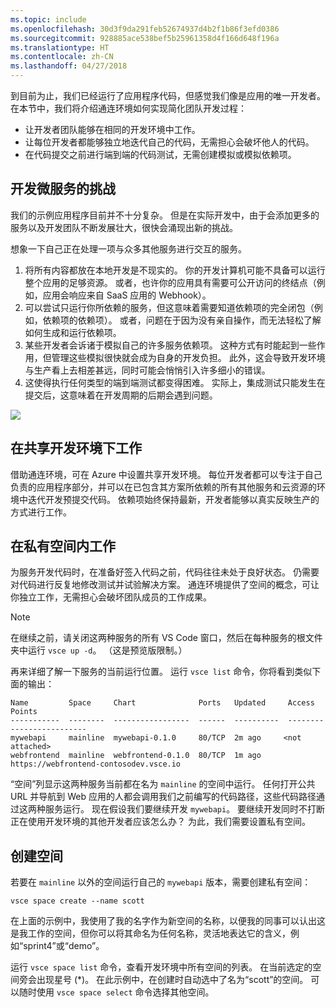 ```yaml
---
ms.topic: include
ms.openlocfilehash: 30d3f9da291feb52674937d4b2f1b86f3efd0386
ms.sourcegitcommit: 928885ace538bef5b25961358d4f166d648f196a
ms.translationtype: HT
ms.contentlocale: zh-CN
ms.lasthandoff: 04/27/2018
---
```

到目前为止，我们已经运行了应用程序代码，但感觉我们像是应用的唯一开发者。 在本节中，我们将介绍通连环境如何实现简化团队开发过程：
* 让开发者团队能够在相同的开发环境中工作。
* 让每位开发者都能够独立地迭代自己的代码，无需担心会破坏他人的代码。
* 在代码提交之前进行端到端的代码测试，无需创建模拟或模拟依赖项。

## <a name="challenges-with-developing-microservices"></a>开发微服务的挑战
我们的示例应用程序目前并不十分复杂。 但是在实际开发中，由于会添加更多的服务以及开发团队不断发展壮大，很快会涌现出新的挑战。

想象一下自己正在处理一项与众多其他服务进行交互的服务。

1. 将所有内容都放在本地开发是不现实的。 你的开发计算机可能不具备可以运行整个应用的足够资源。 或者，也许你的应用具有需要可公开访问的终结点（例如，应用会响应来自 SaaS 应用的 Webhook）。
1. 可以尝试只运行你所依赖的服务，但这意味着需要知道依赖项的完全闭包（例如，依赖项的依赖项）。 或者，问题在于因为没有亲自操作，而无法轻松了解如何生成和运行依赖项。
1. 某些开发者会诉诸于模拟自己的许多服务依赖项。 这种方式有时能起到一些作用，但管理这些模拟很快就会成为自身的开发负担。 此外，这会导致开发环境与生产看上去相差甚远，同时可能会悄悄引入许多细小的错误。
1. 这使得执行任何类型的端到端测试都变得困难。 实际上，集成测试只能发生在提交后，这意味着在开发周期的后期会遇到问题。

![](../media/microservices-challenges.png)


## <a name="work-in-a-shared-development-environment"></a>在共享开发环境下工作
借助通连环境，可在 Azure 中设置共享开发环境。 每位开发者都可以专注于自己负责的应用程序部分，并可以在已包含其方案所依赖的所有其他服务和云资源的环境中迭代开发预提交代码。 依赖项始终保持最新，开发者能够以真实反映生产的方式进行工作。

## <a name="work-in-your-own-space"></a>在私有空间内工作
为服务开发代码时，在准备好签入代码之前，代码往往未处于良好状态。 仍需要对代码进行反复地修改测试并试验解决方案。 通连环境提供了空间的概念，可让你独立工作，无需担心会破坏团队成员的工作成果。

> [!Note]
> 在继续之前，请关闭这两种服务的所有 VS Code 窗口，然后在每种服务的根文件夹中运行 `vsce up -d`。 （这是预览版限制。）

再来详细了解一下服务的当前运行位置。 运行 `vsce list` 命令，你将看到类似下面的输出：

```
Name         Space     Chart              Ports   Updated     Access Points
-----------  --------  -----------------  ------  ----------  -------------------------
mywebapi     mainline  mywebapi-0.1.0     80/TCP  2m ago     <not attached>
webfrontend  mainline  webfrontend-0.1.0  80/TCP  1m ago     https://webfrontend-contosodev.vsce.io
```

“空间”列显示这两种服务当前都在名为 `mainline` 的空间中运行。 任何打开公共 URL 并导航到 Web 应用的人都会调用我们之前编写的代码路径，这些代码路径通过这两种服务运行。 现在假设我们要继续开发 `mywebapi`。 要继续开发同时不打断正在使用开发环境的其他开发者应该怎么办？ 为此，我们需要设置私有空间。

## <a name="create-a-space"></a>创建空间
若要在 `mainline` 以外的空间运行自己的 `mywebapi` 版本，需要创建私有空间：
``` 
vsce space create --name scott
```

在上面的示例中，我使用了我的名字作为新空间的名称，以便我的同事可以认出这是我工作的空间，但你可以将其命名为任何名称，灵活地表达它的含义，例如“sprint4”或“demo”。 

运行 `vsce space list` 命令，查看开发环境中所有空间的列表。 在当前选定的空间旁会出现星号 (*)。 在此示例中，在创建时自动选中了名为“scott”的空间。 可以随时使用 `vsce space select` 命令选择其他空间。
